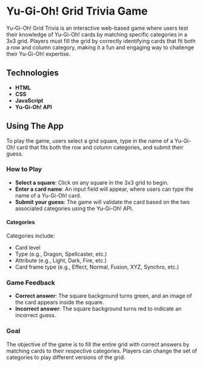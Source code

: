 # Yu-Gi-Oh! Grid Trivia Game

Yu-Gi-Oh! Grid Trivia is an interactive web-based game where users test their knowledge of Yu-Gi-Oh! cards by matching specific categories in a 3x3 grid. Players must fill the grid by correctly identifying cards that fit both a row and column category, making it a fun and engaging way to challenge their Yu-Gi-Oh! expertise.

## Technologies
- **HTML**
- **CSS**
- **JavaScript**
- **Yu-Gi-Oh! API**

## Using The App
To play the game, users select a grid square, type in the name of a Yu-Gi-Oh! card that fits both the row and column categories, and submit their guess.

### How to Play
- **Select a square**: Click on any square in the 3x3 grid to begin.
- **Enter a card name**: An input field will appear, where users can type the name of a Yu-Gi-Oh! card.
- **Submit your guess**: The game will validate the card based on the two associated categories using the Yu-Gi-Oh! API.

#### Categories
Categories include:
- Card level
- Type (e.g., Dragon, Spellcaster, etc.)
- Attribute (e.g., Light, Dark, Fire, etc.)
- Card frame type (e.g., Effect, Normal, Fusion, XYZ, Synchro, etc.)

### Game Feedback
- **Correct answer**: The square background turns green, and an image of the card appears inside the square.
- **Incorrect answer**: The square background turns red to indicate an incorrect guess.

### Goal
The objective of the game is to fill the entire grid with correct answers by matching cards to their respective categories. Players can change the set of categories to play different versions of the grid.


